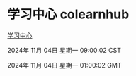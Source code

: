 # 学习中心 colearnhub
[学习中心](http://219.139.197.74:56308/colearnhub/)

2024年 11月 04日 星期一 09:00:02 CST

2024年 11月 04日 星期一 01:00:02 GMT
